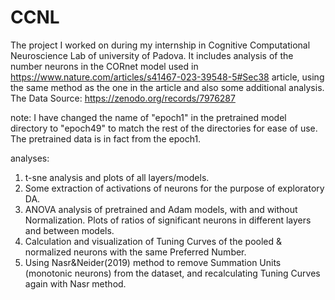 # CCNL
The project I worked on during my internship in Cognitive Computational Neuroscience Lab of university of Padova.
It includes analysis of the number neurons in the CORnet model used in https://www.nature.com/articles/s41467-023-39548-5#Sec38 article, using the same method as the one in the article and also some additional analysis.
The Data Source: https://zenodo.org/records/7976287

note: I have changed the name of "epoch1" in the pretrained model directory to "epoch49" to match the rest of the directories for ease of use. The pretrained data is in fact from the epoch1.

analyses:
1) t-sne analysis and plots of all layers/models.
2) Some extraction of activations of neurons for the purpose of exploratory DA.
3) ANOVA analysis of pretrained and Adam models, with and without Normalization. Plots of ratios of significant neurons in different layers and between models.
4) Calculation and visualization of Tuning Curves of the pooled & normalized neurons with the same Preferred Number.
5) Using Nasr&Neider(2019) method to remove Summation Units (monotonic neurons) from the dataset, and recalculating Tuning Curves again with Nasr method. 
